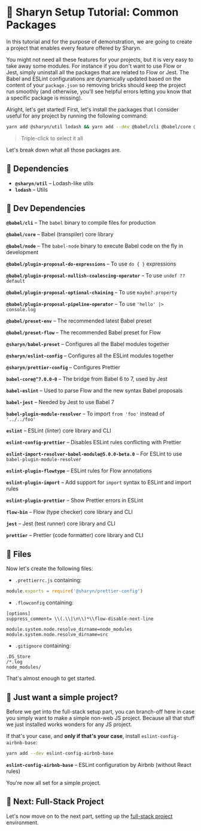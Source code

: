 # 🌹 Sharyn Setup Tutorial: Common Packages

In this tutorial and for the purpose of demonstration, we are going to create a project that enables every feature offered by Sharyn.

You might not need all these features for your projects, but it is very easy to take away some modules. For instance if you don't want to use Flow or Jest, simply uninstall all the packages that are related to Flow or Jest. The Babel and ESLint configurations are dynamically updated based on the content of your `package.json` so removing bricks should keep the project run smoothly (and otherwise, you'll see helpful errors letting you know that a specific package is missing).

Alright, let's get started! First, let's install the packages that I consider useful for any project by running the following command:

```bash
yarn add @sharyn/util lodash && yarn add --dev @babel/cli @babel/core @babel/node @babel/plugin-proposal-do-expressions @babel/plugin-proposal-nullish-coalescing-operator @babel/plugin-proposal-optional-chaining @babel/plugin-proposal-pipeline-operator @babel/preset-env @babel/preset-flow @sharyn/babel-preset @sharyn/eslint-config @sharyn/prettier-config babel-core@^7.0.0-0 babel-eslint babel-jest babel-plugin-module-resolver eslint eslint-config-prettier eslint-import-resolver-babel-module@5.0.0-beta.0 eslint-plugin-flowtype eslint-plugin-import eslint-plugin-prettier flow-bin jest prettier
```

> Triple-click to select it all

Let's break down what all those packages are.

## 🌹 Dependencies

- **`@sharyn/util`** – Lodash-like utils
- **`lodash`** – Utils

## 🌹 Dev Dependencies

**`@babel/cli`** – The `babel` binary to compile files for production

**`@babel/core`** – Babel (transpiler) core library

**`@babel/node`** – The `babel-node` binary to execute Babel code on the fly in development

**`@babel/plugin-proposal-do-expressions`** – To use `do { }` expressions

**`@babel/plugin-proposal-nullish-coalescing-operator`** – To use `undef ?? default`

**`@babel/plugin-proposal-optional-chaining`** – To use `maybe?.property`

**`@babel/plugin-proposal-pipeline-operator`** – To use `'hello' |> console.log`

**`@babel/preset-env`** – The recommended latest Babel preset

**`@babel/preset-flow`** – The recommended Babel preset for Flow

**`@sharyn/babel-preset`** – Configures all the Babel modules together

**`@sharyn/eslint-config`** – Configures all the ESLint modules together

**`@sharyn/prettier-config`** – Configures Prettier

**`babel-core@^7.0.0-0`** – The bridge from Babel 6 to 7, used by Jest

**`babel-eslint`** – Used to parse Flow and the new syntax Babel proposals

**`babel-jest`** – Needed by Jest to use Babel 7

**`babel-plugin-module-resolver`** – To import `from 'foo'` instead of `'../../foo'`

**`eslint`** – ESLint (linter) core library and CLI

**`eslint-config-prettier`** – Disables ESLint rules conflicting with Prettier

**`eslint-import-resolver-babel-module@5.0.0-beta.0`** – For ESLint to use `babel-plugin-module-resolver`

**`eslint-plugin-flowtype`** – ESLint rules for Flow annotations

**`eslint-plugin-import`** – Add support for `import` syntax to ESLint and import rules

**`eslint-plugin-prettier`** – Show Prettier errors in ESLint

**`flow-bin`** – Flow (type checker) core library and CLI

**`jest`** – Jest (test runner) core library and CLI

**`prettier`** – Prettier (code formatter) core library and CLI

## 🌹 Files

Now let's create the following files:

- `.prettierrc.js` containing:

```js
module.exports = require('@sharyn/prettier-config')
```

- `.flowconfig` containing:

```
[options]
suppress_comment= \\(.\\|\n\\)*\\flow-disable-next-line

module.system.node.resolve_dirname=node_modules
module.system.node.resolve_dirname=src
```

- `.gitignore` containing:

```
.DS_Store
/*.log
node_modules/
```

That's almost enough to get started.

## 🌹 Just want a simple project?

Before we get into the full-stack setup part, you can branch-off here in case you simply want to make a simple non-web JS project. Because all that stuff we just installed works wonders for any JS project.

If that's your case, and **only if that's your case**, install `eslint-config-airbnb-base`:

```bash
yarn add --dev eslint-config-airbnb-base
```

**`eslint-config-airbnb-base`** – ESLint configuration by Airbnb (without React rules)

You're now all set for a simple project.

## 🌹 Next: Full-Stack Project

Let's now move on to the next part, setting up the [full-stack project](https://github.com/sharynjs/sharyn/blob/master/docs/2-setup-full-stack.md) environment.
